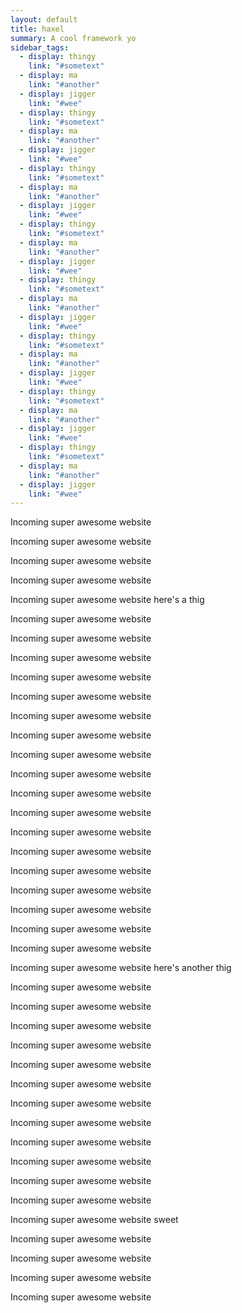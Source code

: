 ```yaml
---
layout: default
title: haxel
summary: A cool framework yo
sidebar_tags:
  - display: thingy
    link: "#sometext"
  - display: ma
    link: "#another"
  - display: jigger
    link: "#wee"
  - display: thingy
    link: "#sometext"
  - display: ma
    link: "#another"
  - display: jigger
    link: "#wee"
  - display: thingy
    link: "#sometext"
  - display: ma
    link: "#another"
  - display: jigger
    link: "#wee"
  - display: thingy
    link: "#sometext"
  - display: ma
    link: "#another"
  - display: jigger
    link: "#wee"
  - display: thingy
    link: "#sometext"
  - display: ma
    link: "#another"
  - display: jigger
    link: "#wee"
  - display: thingy
    link: "#sometext"
  - display: ma
    link: "#another"
  - display: jigger
    link: "#wee"
  - display: thingy
    link: "#sometext"
  - display: ma
    link: "#another"
  - display: jigger
    link: "#wee"
  - display: thingy
    link: "#sometext"
  - display: ma
    link: "#another"
  - display: jigger
    link: "#wee"
---
```


Incoming super awesome website

Incoming super awesome website

Incoming super awesome website

Incoming super awesome website

Incoming super awesome website
<a name="sometext"></a>here's a thig

Incoming super awesome website

Incoming super awesome website

Incoming super awesome website

Incoming super awesome website

Incoming super awesome website

Incoming super awesome website

Incoming super awesome website

Incoming super awesome website

Incoming super awesome website

Incoming super awesome website

Incoming super awesome website

Incoming super awesome website

Incoming super awesome website

Incoming super awesome website

Incoming super awesome website

Incoming super awesome website

Incoming super awesome website

Incoming super awesome website

Incoming super awesome website
<a name="another"></a>here's another thig

Incoming super awesome website

Incoming super awesome website

Incoming super awesome website

Incoming super awesome website

Incoming super awesome website

Incoming super awesome website

Incoming super awesome website

Incoming super awesome website

Incoming super awesome website

Incoming super awesome website

Incoming super awesome website

Incoming super awesome website

Incoming super awesome website
<a name="wee"></a>sweet

Incoming super awesome website

Incoming super awesome website

Incoming super awesome website

Incoming super awesome website
